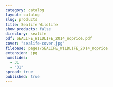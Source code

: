 ```yaml
---
category: catalog
layout: catalog
slug: products
title: Sealife Wildlife
show_products: false
directory: sealife
pdf: SEALIFE_WILDLIFE_2014_noprice.pdf
cover: "sealife-cover.jpg"
filebase: pages/SEALIFE_WILDLIFE_2014_noprice
extension: jpg
numslides: 
  - 31
  - "31"
spread: true
published: true
---
```


